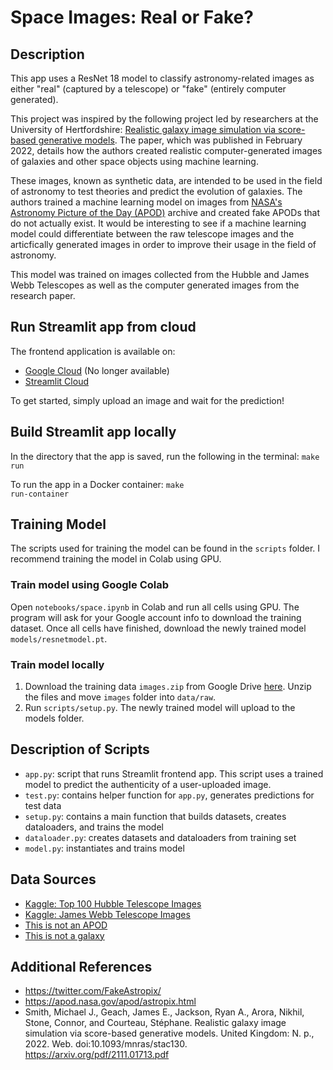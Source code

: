 # Space Images: Real or Fake?

## Description
This app uses a ResNet 18 model to classify astronomy-related images as either "real" (captured by a telescope) or "fake" (entirely computer generated).

This project was inspired by the following project led by researchers at the University of Hertfordshire: [Realistic galaxy image simulation via score-based generative models](https://arxiv.org/pdf/2111.01713.pdf). The paper, which was published in February 2022, details how the authors created realistic computer-generated images of galaxies and other space objects using machine learning. 

These images, known as synthetic data, are intended to be used in the field of astronomy to test theories and predict the evolution of galaxies. The authors trained a machine learning model on images from [NASA's Astronomy Picture of the Day (APOD)](https://apod.nasa.gov/apod/astropix.html) archive and created fake APODs that do not actually exist. It would be interesting to see if a machine learning model could differentiate between the raw telescope images and the articfically generated images in order to improve their usage in the field of astronomy. 

This model was trained on images collected from the Hubble and James Webb Telescopes as well as the computer generated images from the research paper.

## Run Streamlit app from cloud
The frontend application is available on:
* [Google Cloud](https://second-zephyr-358401.uc.r.appspot.com/) (No longer available)
* [Streamlit Cloud](https://diarrabell-space-images-app-112ad7.streamlitapp.com/)

To get started, simply upload an image and wait for the prediction!

## Build Streamlit app locally
In the directory that the app is saved, run the following in the terminal:
<code>make run</code>

To run the app in a Docker container:
<code>make run-container</code>

## Training Model
The scripts used for training the model can be found in the <code>scripts</code> folder. I recommend training the model in Colab using GPU.
### Train model using Google Colab
Open <code>notebooks/space.ipynb</code> in Colab and run all cells using GPU. The program will ask for your Google account info to download the training dataset. Once all cells have finished, download the newly trained model <code>models/resnetmodel.pt</code>.
### Train model locally 
 
1. Download the training data <code>images.zip</code> from Google Drive [here](https://drive.google.com/file/d/10C-0jNSiH-dGXnQ8XqIBH2I1VvIOd_sZ/view?usp=sharing). Unzip the files and move <code>images</code> folder into <code>data/raw</code>.
2. Run <code>scripts/setup.py</code>. The newly trained model will upload to the models folder.

## Description of Scripts
* <code>app.py</code>: script that runs Streamlit frontend app. This script uses a trained model to predict the authenticity of a user-uploaded image.
* <code>test.py</code>: contains helper function for <code>app.py</code>, generates predictions for test data
* <code>setup.py</code>: contains a main function that builds datasets, creates dataloaders, and trains the model
* <code>dataloader.py</code>: creates datasets and dataloaders from training set
* <code>model.py</code>: instantiates and trains model

## Data Sources
* [Kaggle: Top 100 Hubble Telescope Images](https://www.kaggle.com/datasets/redwankarimsony/top-100-hubble-telescope-images)
* [Kaggle: James Webb Telescope Images](https://www.kaggle.com/datasets/goelyash/james-webb-telescope-images-original-size)
* [This is not an APOD](http://www.mjjsmith.com/thisisnotanapod/)
* [This is not a galaxy](http://www.mjjsmith.com/thisisnotagalaxy/)

## Additional References
* https://twitter.com/FakeAstropix/
* https://apod.nasa.gov/apod/astropix.html
* Smith, Michael J., Geach, James E., Jackson, Ryan A., Arora, Nikhil, Stone, Connor, and Courteau, Stéphane. Realistic galaxy image simulation via score-based generative models. United Kingdom: N. p., 2022. Web. doi:10.1093/mnras/stac130. https://arxiv.org/pdf/2111.01713.pdf
